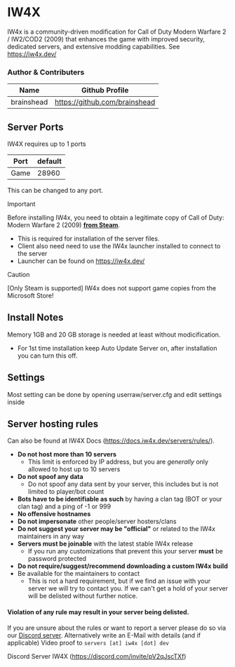 # IW4X

IW4x is a community-driven modification for Call of Duty Modern Warfare 2 / IW2/COD2 (2009) that enhances the game with improved security, dedicated servers, and extensive modding capabilities.
See https://iw4x.dev/

 ### Author & Contributers
| Name        | Github Profile  |
| ------------- |-------------|
|   brainshead   | https://github.com/brainshead |

## Server Ports

IW4X requires up to 1 ports

| Port    | default       |
|---------|---------------|
| Game    | 28960         |

This can be changed to any port.


> [!IMPORTANT]
>
> Before installing IW4x, you need to obtain a legitimate copy of Call of Duty: Modern Warfare 2 (2009) [__from Steam__](https://store.steampowered.com/app/10180/Call_of_Duty_Modern_Warfare_2_2009/).
> - This is required for installation of the server files.
> - Client also need need to use the IW4x launcher installed to connect to the server
> - Launcher can be found on https://iw4x.dev/ 

> [!CAUTION]
> [Only Steam is supported] IW4x does not support game copies from the Microsoft Store!

## Install Notes
Memory 1GB and 20 GB storage is needed at least without modicification. 
- For 1st time installation keep Auto Update Server on, after installation you can turn this off.

## Settings

Most setting can be done by opening userraw/server.cfg and edit settings inside

## Server hosting rules 
Can also be found at IW4X Docs (https://docs.iw4x.dev/servers/rules/).

- __Do not host more than 10 servers__
  - This limit is enforced by IP address, but you are _generally_ only allowed to host up to 10 servers
- __Do not spoof any data__
  - Do not spoof any data sent by your server, this includes but is not limited to player/bot count
- __Bots have to be identifiable as such__ by having a clan tag (BOT or your clan tag) and a ping of -1 or 999
- __No offensive hostnames__
- __Do not impersonate__ other people/server hosters/clans
- __Do not suggest your server may be "official"__ or related to the IW4x maintainers in any way
- __Servers must be joinable__ with the latest stable IW4x release
  - If you run any customizations that prevent this your server __must__ be password protected
- __Do not require/suggest/recommend downloading a custom IW4x build__
- Be available for the maintainers to contact
  - This is not a hard requirement, but if we find an issue with your server we will try to contact you. If we can't get a hold of your server will be delisted without further notice.

#### __Violation of any rule may result in your server being delisted.__

If you are unsure about the rules or want to report a server please do so via our [Discord server](https://discord.com/invite/pV2qJscTXf). Alternatively write an E-Mail with details (and if applicable) Video proof to `servers [at] iw4x [dot] dev`

Discord Server IW4X (https://discord.com/invite/pV2qJscTXf) 
